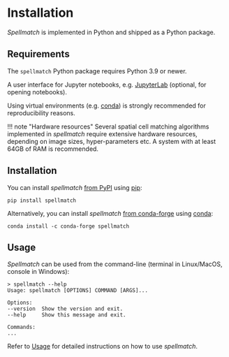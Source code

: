 # Installation

*Spellmatch* is implemented in Python and shipped as a Python package.

## Requirements

The `spellmatch` Python package requires Python 3.9 or newer.

A user interface for Jupyter notebooks, e.g.
[JupyterLab](https://jupyterlab.readthedocs.io) (optional, for opening notebooks).

Using virtual environments (e.g. [conda](https://docs.conda.io)) is strongly recommended
for reproducibility reasons.

!!! note "Hardware resources"
    Several spatial cell matching algorithms implemented in *spellmatch* require
    extensive hardware resources, depending on image sizes, hyper-parameters etc. A
    system with at least 64GB of RAM is recommended.

## Installation

You can install *spellmatch* [from PyPI](https://pypi.org/project/spellmatch/) using
[pip](https://pypi.org/project/pip/):

    pip install spellmatch

<!-- TODO PyPI -->

Alternatively, you can install *spellmatch*
[from conda-forge](https://github.com/conda-forge/spellmatch-feedstock) using
[conda](https://docs.conda.io/en/latest/):

    conda install -c conda-forge spellmatch

<!-- TODO conda-forge -->

## Usage

*Spellmatch* can be used from the command-line (terminal in Linux/MacOS, console in
Windows):

    > spellmatch --help
    Usage: spellmatch [OPTIONS] COMMAND [ARGS]...

    Options:
    --version  Show the version and exit.
    --help     Show this message and exit.

    Commands:
    ...

Refer to [Usage](usage/index.md) for detailed instructions on how to use *spellmatch*.

